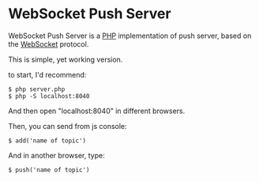 # WebSocket Push Server

WebSocket Push Server is a [PHP](http://php.net/) implementation of push server, based on the
[WebSocket](http://www.rfc-editor.org/rfc/rfc6455.txt) protocol.

This is simple, yet working version.

to start, I'd recommend:

    $ php server.php
    $ php -S localhost:8040
  
And then open "localhost:8040" in different browsers.

Then, you can send from js console:

    $ add('name of topic')
  
And in another browser, type:

    $ push('name of topic')
